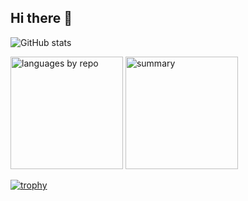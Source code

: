 ## Hi there 👋

<!--
**powaaaaa/powaaaaa** is a ✨ _special_ ✨ repository because its `README.md` (this file) appears on your GitHub profile.

Here are some ideas to get you started:

- 🔭 I’m currently working on ...
- 🌱 I’m currently learning ...
- 👯 I’m looking to collaborate on ...
- 🤔 I’m looking for help with ...
- 💬 Ask me about ...
- 📫 How to reach me: ...
- 😄 Pronouns: ...
- ⚡ Fun fact: ...
-->

![GitHub stats](https://github-readme-stats.vercel.app/api?username=powaaaaa&show_icons=true&theme=catppuccin_latte)

<p align="left">
  <img alt="languages by repo" height="180px" src="http://github-profile-summary-cards.vercel.app/api/cards/repos-per-language?username=powaaaaa&theme=nord_bright"/>
  <img alt="summary" height="180px" src="http://github-profile-summary-cards.vercel.app/api/cards/profile-details?username=powaaaaa&theme=nord_bright"/>
</p>

[![trophy](https://github-profile-trophy.vercel.app/?username=powaaaaa&theme=nord_bright)](https://github.com/powaaaaa/github-profile-trophy)


